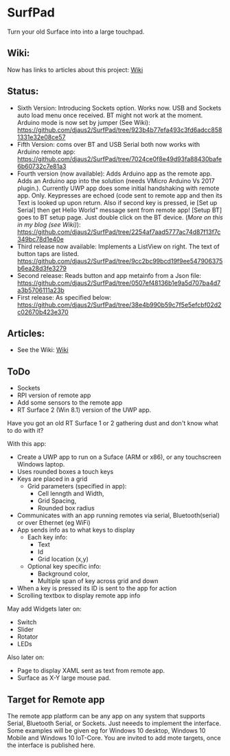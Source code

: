 # SurfPad
Turn your old Surface into into a large touchpad.

## Wiki: 
Now has links to articles about this project: [Wiki](https://github.com/djaus2/SurfPad/wiki)

## Status:
- Sixth Version: Introducing Sockets option. Works now. USB and Sockets auto load menu once received. BT might not work at the moment. Arduino mode is now set by jumper (See Wiki):
https://github.com/djaus2/SurfPad/tree/923b4b77efa493c3fd6adcc8581331e32e08ce57
- Fifth Version: coms over BT and USB Serial both now works with Arduino remote app:
https://github.com/djaus2/SurfPad/tree/7024ce0f8e49d93fa88430bafe6b60732c7e81a3
- Fourth version (now available): Adds Arduino app as the remote app. Adds an Arduino app into the solution (needs VMicro Arduino Vs 2017 plugin.). Currently UWP app does some initial handshaking with remote app. Only. Keypresses are echoed (code sent to remote app and then its Text is looked up upon return. Also if second key is pressed, ie [Set up Serial] then get Hello World" message sent from remote app! [Setup BT] goes to BT setup page. Just double click on the BT device. (*More on this in my blog (see Wiki)*): https://github.com/djaus2/SurfPad/tree/2254af7aad5777ac74d87f13f7c349bc78d1e40e
- Third release now available: Implements a ListView on right. The text of button taps are listed.
https://github.com/djaus2/SurfPad/tree/9cc2bc99bcd19f9ee547906375b6ea28d3fe3279
- Second release: Reads button and app metainfo from a Json file: https://github.com/djaus2/SurfPad/tree/0507ef48136b1e9a5d707ba4d7a3b5706111a23b
- First release: As specified below:
https://github.com/djaus2/SurfPad/tree/38e4b990b59c7f5e5efcbf02d2c02670b423e370

## Articles:
- See the Wiki: [Wiki](https://github.com/djaus2/SurfPad/wiki)

## ToDo
- Sockets
- RPI version of remote app
- Add some sensors to the remote app
- RT Surface 2 (Win 8.1) version of the UWP app.

Have you got an old RT Surface 1 or 2 gathering dust and don't know what to do with it?

With this app:
- Create a UWP app to run on a Suface (ARM or x86), or any touchscreen Windows laptop.
- Uses rounded boxes a touch keys
- Keys are placed in a grid
  - Grid parameters (specified in app): 
      - Cell lenngth and Width, 
      - Grid Spacing, 
      - Rounded box radius
- Communicates with an app running remotes via serial, Bluetooth(serial) or over Ethernet (eg WiFi)
- App sends info as to what keys to display 
  - Each key info:
    - Text
    - Id
    - Grid location (x,y)
  - Optional key specific info:
    - Background color, 
    - Multiple span of key across grid and down
- When a key is pressed its ID is sent to the app for action
- Scrolling textbox to display remote app info

May add Widgets later on:
- Switch
- Slider
- Rotator
- LEDs

Also later on:
- Page to display XAML sent as text from remote app.
- Surface as X-Y large mouse pad.

## Target for Remote app
The remote app platform can be any app on any system that supports Serial, Bluetooth Serial, or Sockets. Just neeeds to implement the interface. Some examples will be given eg for Windows 10 desktop, Windows 10 Mobile and Windows 10 IoT-Core. You are invited to add mote targets, once the interface is published here.

